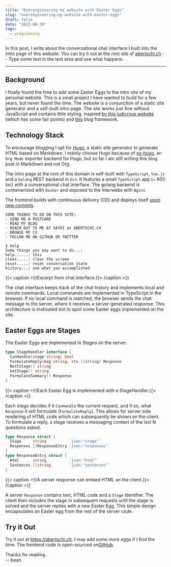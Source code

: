 ```yaml
---
title: "Overengineering my website with Easter Eggs"
slug: "overengineering-my-website-with-easter-eggs"
draft: false
date: "2022-08-20"
tags:
  - programming
---
```

In this post, I write about the conversational chat interface I built
into the intro page of this website. You can try it out at the root site of
[abertschi.ch](/) -- Type some text in the text area and see what happens.
<!--more-->
---

## Background
I finally found the time to add some Easter Eggs to the intro site of my
personal website. This is a small project I have wanted to build for a few
years, but never found the time. The website is a conjunction of a static site
generator and a self-built intro page. The site works just fine without
JavaScript and contains little styling, inspired [by this ludicrous
website](http://bettermotherfuckingwebsite.com/) (which has some fair points)
and [this](https://github.com/HermanMartinus/bearblog/) blog framework.

## Technology Stack
To encourage blogging I opt for [Hugo](/), a static site generator to generate
HTML based on Markdown. I mainly choose Hugo because of
[ox-hugo](https://github.com/kaushalmodi/ox-hugo), an `Org Mode` exporter
backend for Hugo, but so far I am still writing this blog post in Markdown and
not Org.


The intro page at the root of this domain is self-built with `TypeScript`,
`Vue.js` and a `Golang` REST backend in `Gin`. It features a small `TypeScript`
app (~ 600 loc) with a conversational chat interface. The golang backend is
containerized with `Docker` and exposed to the interwebs with `Nginx`.

The frontend builds with continuous delivery (CD) and deploys itself [upon new
commits](https://github.com/abertschi/abertschi.ch/actions/workflows/deploy.yml).



```
SOME THINGS TO DO ON THIS SITE:
- SEND ME A POSTCARD
- READ MY BLOG
- REACH OUT TO ME AT SAYHI at ABERTSCHI.CH
- BROWSE MY CV
- FOLLOW ME ON GITHUB OR TWITTER

$ help
Some things you may want to do...:
help......: this
clear.....: clear the screen
reset.....: reset conversation state
history...: see what you accomplished
```
{{< caption >}}Excerpt from chat interface.{{< /caption >}}

The chat interface keeps track of the chat history and
implements local and remote commands. Local commands are implemented in
TypeScript in the browser. If no local command is matched, the browser sends the
chat message to the server, where it receives a server-generated response. This
architecture is motivated not to spoil some Easter eggs implemented on the site.

## Easter Eggs are Stages
The Easter Eggs are implemented in _Stages_ on the server.
```go
type StageHandler interface {
  CanHandle(stage string) bool
  FormulateReply(msg string, ctx []string) Response
  NextStage() string
  GetStage() string
  FormulateSummary() Response
}
```
{{< caption >}}Each Easter Egg is implemented with a StageHandler.{{< /caption >}}

Each _stage_ decides if it `CanHandle` the current request, and if so, what
`Response` it will formulate (`FormulateReply`). This allows for server side
rendering of HTML code which can subsequently be shown on the client. To
formulate a reply, a stage receives a messaging context of the last N questions
asked.

```go
type Response struct {
  Stage     string          `json:"stage"`
  Responses []ResponseEntry `json:"responses"`
}
type ResponseEntry struct {
  Html      string          `json:"html"`
  Sentences []string        `json:"sentences"`
}
```
{{< caption >}}A server response can embed HTML on the client.{{< /caption >}}

A server `Response` contains text, HTML code and a `Stage` identifier. The
client then includes the stage in subsequent requests until the stage is solved
and the server replies with a new Easter Egg. This simple design encapsulates an
Easter egg from the rest of the server code.

## Try it Out

Try it out at https://abertschi.ch. I may add some more eggs if I find the
time. The frontend code is open-sourced on[GitHub](https://github.com/abertschi/abertschi.ch).

Thanks for reading.  
-- bean

